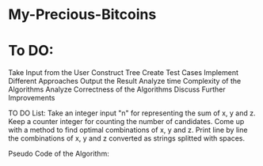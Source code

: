 # My-Precious-Bitcoins

# To DO:

 Take Input from the User
 Construct Tree
 Create Test Cases
 Implement Different Approaches
 Output the Result
 Analyze time Complexity of the Algorithms
 Analyze Correctness of the Algorithms
 Discuss Further Improvements

TO DO List:
  Take an integer input "n" for representing the sum of x, y and z.
  Keep a counter integer for counting the number of candidates.
  Come up with a method to find optimal combinations of x, y and z.
  Print line by line the combinations of x, y and z converted as strings splitted with spaces.


Pseudo Code of the Algorithm:
